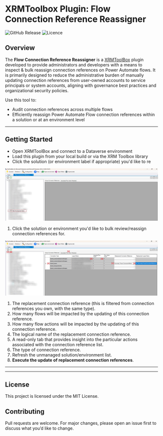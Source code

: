 ﻿# XRMToolbox Plugin: Flow Connection Reference Reassigner

![GitHub Release](https://img.shields.io/github/v/release/MatthewTDunn/ConnectionReferenceReassignmentTool?style=flat-square)
![Licence](https://img.shields.io/github/license/MatthewTDunn/ConnectionReferenceReassignmentTool?style=flat-square)

## Overview

The **Flow Connection Reference Reassigner** is a [XRMToolBox](https://www.xrmtoolbox.com/) plugin developed to provide administrators and developers with a means to inspect & bulk reassign connection references on Power Automate flows. It is primarily designed to reduce the administrative burden of manually updating connection references from user-owned accounts to service principals or system accounts, aligning with governance best practices and organizational security policies.

Use this tool to:
- Audit connection references across multiple flows
- Efficiently reassign Power Automate Flow connection references within a solution or at an environment level

---

## Getting Started

- Open XRMToolBox and connect to a Dataverse environment
- Load this plugin from your local build or via the XRM Toolbox library
- Click the solution (or environment label if appropriate) you'd like to re

![Initial Solution Loading Step](/assets/Screenshot1.jpg)

1. Click the solution or environment you'd like to bulk review/reassign connection references for.


![Executing a Flow Connection Reference Update Screenshot](/assets/Screenshot2.jpg)

1. The replacement connection reference (this is filtered from connection references you own, with the same type).
2. How many flows will be impacted by the updating of this connection reference.
3. How many flow actions will be impacted by the updating of this connection reference.
4. The logical name of the replacement connection reference.
5. A read-only tab that provides insight into the particular actions associated with the connection reference list.
6. The type of connection reference.
7. Refresh the unmanaged solution/environment list.
8. **Execute the update of replacement connection references**.




---

---

## License
This project is licensed under the MIT License.

## Contributing
Pull requests are welcome. For major changes, please open an issue first to discuss what you’d like to change.